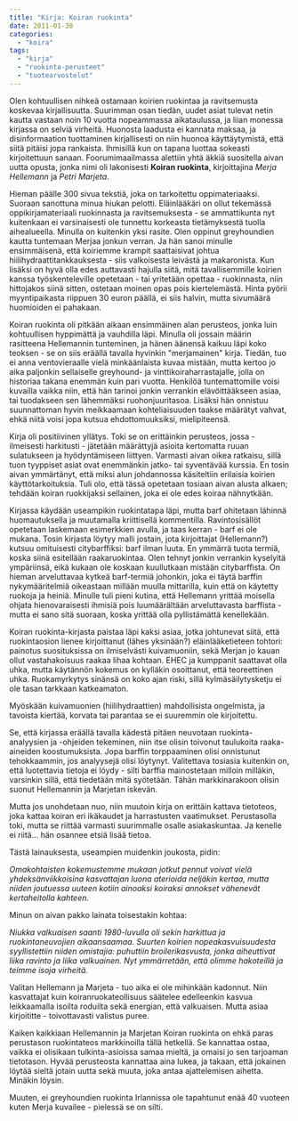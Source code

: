 ```yaml
---
title: "Kirja: Koiran ruokinta"
date: 2011-01-30
categories: 
  - "koira"
tags: 
  - "kirja"
  - "ruokinta-perusteet"
  - "tuotearvostelut"
---
```


Olen kohtuullisen nihkeä ostamaan koirien ruokintaa ja ravitsemusta koskevaa kirjallisuutta. Suurimman osan tiedän, uudet asiat tulevat netin kautta vastaan noin 10 vuotta nopeammassa aikataulussa, ja liian monessa kirjassa on selviä virheitä. Huonosta laadusta ei kannata maksaa, ja disinformaation tuottaminen kirjallisesti on niin huonoa käyttäytymistä, että siitä pitäisi jopa rankaista. Ihmisillä kun on tapana luottaa sokeasti kirjoitettuun sanaan. Foorumimaailmassa alettiin yhtä äkkiä suositella aivan uutta opusta, jonka nimi oli lakonisesti **Koiran ruokinta**, kirjoittajina _Merja Hellemann_ ja _Petri Marjeta_.

<!--more-->

Hieman päälle 300 sivua tekstiä, joka on tarkoitettu oppimateriaaksi. Suoraan sanottuna minua hiukan pelotti. Eläinlääkäri on ollut tekemässä oppikirjamateriaali ruokinnasta ja ravitsemuksesta - se ammattikunta nyt kuitenkaan ei varsinaisesti ole tunnettu korkeasta tietämyksestä tuolla aihealueella. Minulla on kuitenkin yksi rasite. Olen oppinut greyhoundien kautta tuntemaan Merjaa jonkun verran. Ja hän sanoi minulle ensimmäisenä, että koiriemme krampit saattaisivat johtua hiilihydraattitankkauksesta - siis valkoisesta leivästä ja makaronista. Kun lisäksi on hyvä olla edes auttavasti hajulla siitä, mitä tavallisemmille koirien kanssa työskenteleville opetetaan - tai yritetään opettaa - ruokinnasta, niin hittojakos siinä sitten, ostetaan moinen opas pois kiertelemästä. Hinta pyörii myyntipaikasta riippuen 30 euron päällä, ei siis halvin, mutta sivumäärä huomioiden ei pahakaan.

Koiran ruokinta oli pitkään aikaan ensimmäinen alan perusteos, jonka luin kohtuullisen hyppimättä ja vauhdilla läpi. Minulla oli jossain määrin rasitteena Hellemannin tunteminen, ja hänen äänensä kaikuu läpi koko teoksen - se on siis eräällä tavalla hyvinkin "merjamainen" kirja. Tiedän, tuo ei anna ventovieraalle vielä minkäänlaista kuvaa mistään, mutta kertoo jo aika paljonkin sellaiselle greyhound- ja vinttikoiraharrastajalle, jolla on historiaa takana enemmän kuin pari vuotta. Henkilöä tuntemattomille voisi kuvailla vaikka niin, että hän tarinoi jonkin verrankin elävöittääkseen asiaa, tai tuodakseen sen lähemmäksi ruohonjuuritasoa. Lisäksi hän onnistuu suunnattoman hyvin meikkaamaan kohteliaisuuden taakse määrätyt vahvat, ehkä niitä voisi jopa kutsua ehdottomuuksiksi, mielipiteensä.

Kirja oli positiivinen yllätys. Toki se on erittäinkin perusteos, jossa - ilmeisesti harkitusti - jätetään määrättyjä asioita kertomatta ruuan sulatukseen ja hyödyntämiseen liittyen. Varmasti aivan oikea ratkaisu, sillä tuon tyyppiset asiat ovat enemmänkin jatko- tai syventävää kurssia. En tosin aivan ymmärtänyt, että miksi alun johdannossa käsiteltiin erilaisia koirien käyttötarkoituksia. Tuli olo, että tässä opetetaan tosiaan aivan alusta alkaen; tehdään koiran ruokkijaksi sellainen, joka ei ole edes koiraa nähnytkään.

Kirjassa käydään useampikin ruokintatapa läpi, mutta barf ohitetaan lähinnä huomautuksella ja muutamalla kriittisellä kommentilla. Ravintosisällöt opetetaan laskemaan esimerkkien avulla, ja taas kerran - barf ei ole mukana. Tosin kirjasta löytyy malli jostain, jota kirjoittajat (Hellemann?) kutsuu omituisesti citybarffiksi: barf ilman luuta. En ymmärrä tuota termiä, koska siinä esitellään raakaruokintaa. Olen tehnyt jonkin verrankin kyselyitä ympäriinsä, eikä kukaan ole koskaan kuullutkaan mistään citybarffista. On hieman arveluttavaa kytkeä barf-termiä johonkin, joka ei täytä barffin nykymääritelmiä oikeastaan millään muulla mittarilla, kuin että on käytetty ruokoja ja heiniä. Minulle tuli pieni kutina, että Hellemann yrittää moisella ohjata hienovaraisesti ihmisiä pois luumäärältään arveluttavasta barffista - mutta ei sano sitä suoraan, koska yrittää olla pyllistämättä kenellekään.

Koiran ruokinta-kirjasta paistaa läpi kaksi asiaa, jotka johtunevat siitä, että ruokintaosion lienee kirjoittanut (lähes yksinään?) eläinlääketieteen tohtori: painotus suosituksissa on ilmiselvästi kuivamuoniin, sekä Merjan jo kauan ollut vastahakoisuus raakaa lihaa kohtaan. EHEC ja kumppanit saattavat olla uhka, mutta käytännön kokemus on kylläkin osoittanut, että teoreettinen uhka. Ruokamyrkytys sinänsä on koko ajan riski, sillä kylmäsäilytysketju ei ole tasan tarkkaan katkeamaton.

Myöskään kuivamuonien (hiilihydraattien) mahdollisista ongelmista, ja tavoista kiertää, korvata tai parantaa se ei suuremmin ole kirjoitettu.

Se, että kirjassa eräällä tavalla kädestä pitäen neuvotaan ruokinta-analyysien ja -ohjeiden tekeminen, niin itse olisin toivonut taulukoita raaka-aineiden koostumuksista. Jopa barffin torppaaminen olisi onnistunut tehokkaammin, jos analyysejä olisi löytynyt. Valitettava tosiasia kuitenkin on, että luotettavia tietoja ei löydy - silti barffia mainostetaan milloin milläkin, varsinkin sillä, että tiedetään mitä syötetään. Tähän markkinarakoon olisin suonut Hellemannin ja Marjetan iskevän.

Mutta jos unohdetaan nuo, niin muutoin kirja on erittäin kattava tietoteos, joka kattaa koiran eri ikäkaudet ja harrastusten vaatimukset. Perustasolla toki, mutta se riittää varmasti suurimmalle osalle asiakaskuntaa. Ja kenelle ei riitä... hän osannee etsiä lisää tietoa.

Tästä lainauksesta, useampien muidenkin joukosta, pidin:

_Omakohtaisten kokemustemme mukaan jotkut pennut voivat vielä yhdeksänviikkoisina kasvattajan luona aterioida neljäkin kertaa, mutta niiden joutuessa uuteen kotiin ainoaksi koiraksi annokset vähenevät kertaheitolla kahteen._

Minun on aivan pakko lainata toisestakin kohtaa:

_Niukka valkuaisen saanti 1980-luvulla oli sekin harkittua ja ruokintaneuvojien aikaansaamaa. Suurten koirien nopeakasvuisuudesta syyllistettiin niiden omistajia: puhuttiin broilerikasvusta, jonka aiheuttivat liika ravinto ja liika valkuainen. Nyt ymmärretään, että olimme hakoteillä ja teimme isoja virheitä._

Valitan Hellemann ja Marjeta - tuo aika ei ole mihinkään kadonnut. Niin kasvattajat kuin koiranruokateollisuus säätelee edelleenkin kasvua leikkaamalla isoilta roduilta sekä energian, että valkuaisen. Mutta asiaa kirjoititte - toivottavasti valistus puree.

Kaiken kaikkiaan Hellemannin ja Marjetan Koiran ruokinta on ehkä paras perustason ruokintateos markkinoilla tällä hetkellä. Se kannattaa ostaa, vaikka ei olisikaan tulkinta-asioissa samaa mieltä, ja omaisi jo sen tarjoaman tietotason. Hyvää perusteosta kannattaa aina lukea, ja takaan, että jokainen löytää sieltä jotain uutta sekä muuta, joka antaa ajattelemisen aihetta. Minäkin löysin.

Muuten, ei greyhoundien ruokinta Irlannissa ole tapahtunut enää 40 vuoteen kuten Merja kuvailee - pielessä se on silti.
